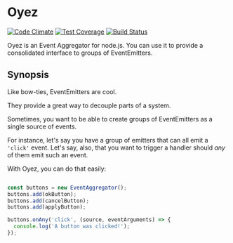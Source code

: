 Oyez
====
[![Code Climate](https://codeclimate.com/github/dancrumb/oyez/badges/gpa.svg)](https://codeclimate.com/github/dancrumb/oyez)
[![Test Coverage](https://codeclimate.com/github/dancrumb/oyez/badges/coverage.svg)](https://codeclimate.com/github/dancrumb/oyez/coverage)
[![Build Status](https://travis-ci.org/dancrumb/oyez.svg?branch=master)](https://travis-ci.org/dancrumb/oyez)

Oyez is an Event Aggregator for node.js. You can use it to provide a consolidated interface to groups
of EventEmitters.

## Synopsis
Like bow-ties, EventEmitters are cool.

They provide a great way to decouple parts of a system.

Sometimes, you want to be able to create groups of EventEmitters as a single source
of events.

For instance, let's say you have a group of emitters that can all emit a `'click'` event.
Let's say, also, that you want to trigger a handler should _any_ of them emit such an event.

With Oyez, you can do that easily:

```javascript

const buttons = new EventAggregator();
buttons.add(okButton);
buttons.add(cancelButton);
buttons.add(applyButton);

buttons.onAny('click', (source, eventArguments) => {
  console.log('A button was clicked!');
});
```
